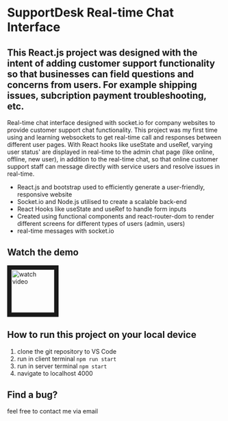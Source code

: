 # SupportDesk Real-time Chat Interface

## This React.js project was designed with the intent of adding customer support functionality so that businesses can field questions and concerns from users. For example shipping issues, subcription payment troubleshooting, etc. 

Real-time chat interface designed with socket.io for company websites to provide customer support chat functionality. This project was my first time using and learning websockets to get real-time call and responses between different user pages. With React hooks like useState and useRef, varying user status' are displayed in real-time to the admin chat page (like online, offline, new user), in addition to the real-time chat, so that online customer support staff can message directly with service users and resolve issues in real-time.

* React.js and bootstrap used to efficiently generate a user-friendly, responsive website
* Socket.io and Node.js utilised to create a scalable back-end
* React Hooks like useState and useRef to handle form inputs
* Created using functional components and react-router-dom to render different screens for different types of users (admin, users)
* real-time messages with socket.io

## Watch the demo
<a href="https://youtu.be/2O54oDVOnuE" target="_blank">
  <img src="[https://studio.youtube.com/video/2O54oDVOnuE/edit](https://i.ytimg.com/an_webp/2O54oDVOnuE/mqdefault_6s.webp?du=3000&sqp=CLf2i54G&rs=AOn4CLA4TcOu4RBFRwYAoCnepbmeIj_a8w)" alt="watch video" width=100 height=100 border=10 />
</a>


## How to run this project on your local device
1. clone the git repository to VS Code
2. run in client terminal `npm run start`
3. run in server terminal `npm start`
4. navigate to localhost 4000

## Find a bug? 
feel free to contact me via email

